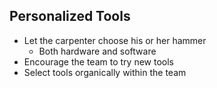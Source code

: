 ##  Personalized Tools

* Let the carpenter choose his or her hammer
  * Both hardware and software
* Encourage the team to try new tools
* Select tools organically within the team
